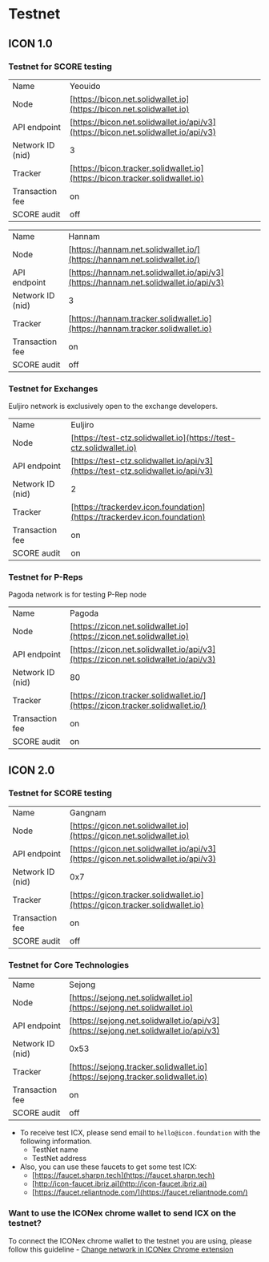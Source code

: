 # Testnet

## ICON 1.0

### Testnet for SCORE testing

|  |  |
| :--- | :--- |
| Name | Yeouido |
| Node | [https://bicon.net.solidwallet.io](https://bicon.net.solidwallet.io) |
| API endpoint | [https://bicon.net.solidwallet.io/api/v3](https://bicon.net.solidwallet.io/api/v3) |
| Network ID \(nid\) | 3 |
| Tracker | [https://bicon.tracker.solidwallet.io](https://bicon.tracker.solidwallet.io) |
| Transaction fee | on |
| SCORE audit | off |

|  |  |
| :--- | :--- |
| Name | Hannam |
| Node | [https://hannam.net.solidwallet.io/](https://hannam.net.solidwallet.io/) |
| API endpoint | [https://hannam.net.solidwallet.io/api/v3](https://hannam.net.solidwallet.io/api/v3) |
| Network ID \(nid\) | 3 |
| Tracker | [https://hannam.tracker.solidwallet.io](https://hannam.tracker.solidwallet.io) |
| Transaction fee | on |
| SCORE audit | off |

### Testnet for Exchanges

Euljiro network is exclusively open to the exchange developers.

|  |  |
| :--- | :--- |
| Name | Euljiro |
| Node | [https://test-ctz.solidwallet.io](https://test-ctz.solidwallet.io) |
| API endpoint | [https://test-ctz.solidwallet.io/api/v3](https://test-ctz.solidwallet.io/api/v3) |
| Network ID \(nid\) | 2 |
| Tracker | [https://trackerdev.icon.foundation](https://trackerdev.icon.foundation) |
| Transaction fee | on |
| SCORE audit | on |

### Testnet for P-Reps

Pagoda network is for testing P-Rep node

|  |  |
| :--- | :--- |
| Name | Pagoda |
| Node | [https://zicon.net.solidwallet.io](https://zicon.net.solidwallet.io) |
| API endpoint | [https://zicon.net.solidwallet.io/api/v3](https://zicon.net.solidwallet.io/api/v3) |
| Network ID \(nid\) | 80 |
| Tracker | [https://zicon.tracker.solidwallet.io/](https://zicon.tracker.solidwallet.io/) |
| Transaction fee | on |
| SCORE audit | on |

## ICON 2.0

### Testnet for SCORE testing

|  |  |
| :--- | :--- |
| Name | Gangnam |
| Node | [https://gicon.net.solidwallet.io](https://gicon.net.solidwallet.io) |
| API endpoint | [https://gicon.net.solidwallet.io/api/v3](https://gicon.net.solidwallet.io/api/v3) |
| Network ID \(nid\) | 0x7 |
| Tracker | [https://gicon.tracker.solidwallet.io](https://gicon.tracker.solidwallet.io) |
| Transaction fee | on |
| SCORE audit | off |

### Testnet for Core Technologies

|  |  |
| :--- | :--- |
| Name | Sejong |
| Node | [https://sejong.net.solidwallet.io](https://sejong.net.solidwallet.io) |
| API endpoint | [https://sejong.net.solidwallet.io/api/v3](https://sejong.net.solidwallet.io/api/v3) |
| Network ID \(nid\) | 0x53 |
| Tracker | [https://sejong.tracker.solidwallet.io](https://sejong.tracker.solidwallet.io) |
| Transaction fee | on |
| SCORE audit | off |

* To receive test ICX, please send email to `hello@icon.foundation` with the following information.
  * TestNet name
  * TestNet address
* Also, you can use these faucets to get some test ICX: 
  * [https://faucet.sharpn.tech](https://faucet.sharpn.tech)
  * [http://icon-faucet.ibriz.ai](http://icon-faucet.ibriz.ai)
  * [https://faucet.reliantnode.com/](https://faucet.reliantnode.com/)

### Want to use the ICONex chrome wallet to send ICX on the testnet?

To connect the ICONex chrome wallet to the testnet you are using, please follow this guideline - [Change network in ICONex Chrome extension](doc:how-to-change-network-in-iconex-chrome)

